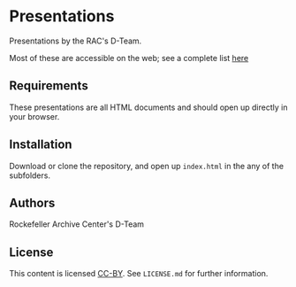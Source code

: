 # Presentations

Presentations by the RAC's D-Team.

Most of these are accessible on the web; see a complete list [here](http://rockefellerarchivecenter.github.io/presentations/)

## Requirements

These presentations are all HTML documents and should open up directly in your browser.

## Installation

Download or clone the repository, and open up `index.html` in the any of the subfolders.

## Authors

Rockefeller Archive Center's D-Team

## License

This content is licensed [CC-BY](https://creativecommons.org/licenses/by/2.0/). See `LICENSE.md` for further information.

